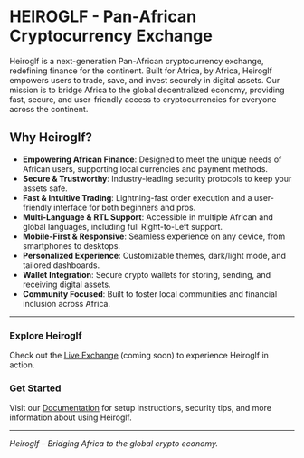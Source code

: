 # HEIROGLF - Pan-African Cryptocurrency Exchange

Heiroglf is a next-generation Pan-African cryptocurrency exchange, redefining finance for the continent. Built for Africa, by Africa, Heiroglf empowers users to trade, save, and invest securely in digital assets. Our mission is to bridge Africa to the global decentralized economy, providing fast, secure, and user-friendly access to cryptocurrencies for everyone across the continent.

## Why Heiroglf?
- **Empowering African Finance**: Designed to meet the unique needs of African users, supporting local currencies and payment methods.
- **Secure & Trustworthy**: Industry-leading security protocols to keep your assets safe.
- **Fast & Intuitive Trading**: Lightning-fast order execution and a user-friendly interface for both beginners and pros.
- **Multi-Language & RTL Support**: Accessible in multiple African and global languages, including full Right-to-Left support.
- **Mobile-First & Responsive**: Seamless experience on any device, from smartphones to desktops.
- **Personalized Experience**: Customizable themes, dark/light mode, and tailored dashboards.
- **Wallet Integration**: Secure crypto wallets for storing, sending, and receiving digital assets.
- **Community Focused**: Built to foster local communities and financial inclusion across Africa.

---
### Explore Heiroglf
Check out the [Live Exchange](https://your-heiroglf-exchange.com/) (coming soon) to experience Heiroglf in action.

### Get Started
Visit our [Documentation](https://your-heiroglf-exchange.com/docs) for setup instructions, security tips, and more information about using Heiroglf.

---
*Heiroglf – Bridging Africa to the global crypto economy.*

